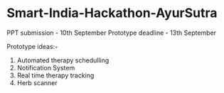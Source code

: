 # Smart-India-Hackathon-AyurSutra

PPT submission - 10th September 
Prototype deadline - 13th September

Prototype ideas:-
1) Automated therapy schedulling
2) Notification System
3) Real time therapy tracking
4) Herb scanner

